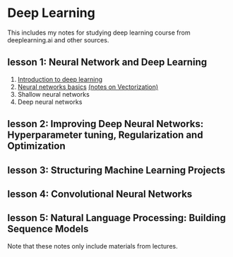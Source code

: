 Deep Learning
======
This includes my notes for studying deep learning course from deeplearning.ai and other sources. 

lesson 1: Neural Network and Deep Learning
------
1. [Introduction to deep learning](https://github.com/Phoebe0222/repo/deep-learning/lesson1/Lesson1.1_Intro_to_Neural_Network.pdf) 
2. [Neural networks basics](https://github.com/Phoebe0222/repo/deep-learning/lesson1/Lesson1.2_Neural_Network_Basics.pdf) 
[(notes on Vectorization)](deep-learning/lesson1/vectorization_and_Broadcasting.ipynb)
3. Shallow neural networks
4. Deep neural networks 
	
lesson 2: Improving Deep Neural Networks: Hyperparameter tuning, Regularization and Optimization
------

lesson 3: Structuring Machine Learning Projects
------

lesson 4: Convolutional Neural Networks
------

lesson 5: Natural Language Processing: Building Sequence Models 
------ 


Note that these notes only include materials from lectures. 
 
